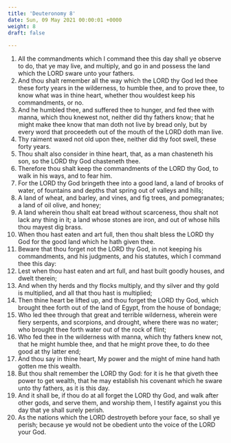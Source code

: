 ```yaml
---
title: 'Deuteronomy 8'
date: Sun, 09 May 2021 00:00:01 +0000
weight: 8
draft: false
  
---
```


1. All the commandments which I command thee this day shall ye observe to do, that ye may live, and multiply, and go in and possess the land which the LORD sware unto your fathers.
2. And thou shalt remember all the way which the LORD thy God led thee these forty years in the wilderness, to humble thee, and to prove thee, to know what was in thine heart, whether thou wouldest keep his commandments, or no.
3. And he humbled thee, and suffered thee to hunger, and fed thee with manna, which thou knewest not, neither did thy fathers know; that he might make thee know that man doth not live by bread only, but by every word that proceedeth out of the mouth of the LORD doth man live.
4. Thy raiment waxed not old upon thee, neither did thy foot swell, these forty years.
5. Thou shalt also consider in thine heart, that, as a man chasteneth his son, so the LORD thy God chasteneth thee.
6. Therefore thou shalt keep the commandments of the LORD thy God, to walk in his ways, and to fear him.
7. For the LORD thy God bringeth thee into a good land, a land of brooks of water, of fountains and depths that spring out of valleys and hills;
8. A land of wheat, and barley, and vines, and fig trees, and pomegranates; a land of oil olive, and honey;
9. A land wherein thou shalt eat bread without scarceness, thou shalt not lack any thing in it; a land whose stones are iron, and out of whose hills thou mayest dig brass.
10. When thou hast eaten and art full, then thou shalt bless the LORD thy God for the good land which he hath given thee.
11. Beware that thou forget not the LORD thy God, in not keeping his commandments, and his judgments, and his statutes, which I command thee this day:
12. Lest when thou hast eaten and art full, and hast built goodly houses, and dwelt therein;
13. And when thy herds and thy flocks multiply, and thy silver and thy gold is multiplied, and all that thou hast is multiplied;
14. Then thine heart be lifted up, and thou forget the LORD thy God, which brought thee forth out of the land of Egypt, from the house of bondage;
15. Who led thee through that great and terrible wilderness, wherein were fiery serpents, and scorpions, and drought, where there was no water; who brought thee forth water out of the rock of flint;
16. Who fed thee in the wilderness with manna, which thy fathers knew not, that he might humble thee, and that he might prove thee, to do thee good at thy latter end;
17. And thou say in thine heart, My power and the might of mine hand hath gotten me this wealth.
18. But thou shalt remember the LORD thy God: for it is he that giveth thee power to get wealth, that he may establish his covenant which he sware unto thy fathers, as it is this day.
19. And it shall be, if thou do at all forget the LORD thy God, and walk after other gods, and serve them, and worship them, I testify against you this day that ye shall surely perish.
20. As the nations which the LORD destroyeth before your face, so shall ye perish; because ye would not be obedient unto the voice of the LORD your God.
